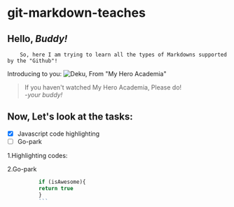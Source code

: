 # git-markdown-teaches
## Hello, __*Buddy!*__
        So, here I am trying to learn all the types of Markdowns supported by the "Github"!
Introducing to you:
![Deku, From "My Hero Academia"](https://encrypted-tbn0.gstatic.com/images?q=tbn%3AANd9GcRg1MAhR2zfd4Am0vjB2N2pKiY9-aleEiVpdKGjd-MCnsfM-oMc)
>If you haven't watched My Hero Academia, Please do!</br>
>-_your buddy!_

## Now, Let's look at the tasks:
- [x] Javascript code highlighting
- [ ] Go-park 

1.Highlighting codes:
        
2.Go-park
```javascript
          if (isAwesome){
          return true
          }
          ```
